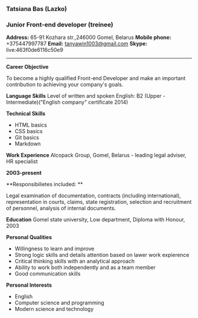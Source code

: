 
### Tatsiana Bas (Lazko) ###
### Junior Front-end developer (treinee) ###


**Address:**	65-91 Kozhara str.,246000 Gomel, Belarus
**Mobile phone:**	+375447997787
**Email:**	tanyawin1003@gmail.com
**Skype:**	live:463f0de6116c50e9
***
	
**Career Objective**

To become a highly qualified Front-end Developer and make an important contribution to achieving your company's goals.

**Language Skills**
Level of written and spoken English: B2 (Upper - Intermediate)("English company" certificate 2014)

**Technical Skills**
+ HTML basics
+ CSS basics
+ Git basics
+ Markdown

**Work Experience**
Alcopack Group, Gomel, Belarus -
leading legal adviser, HR specialist

**2003-present**  

**Responsibilietes included: **

Legal examination of documentation, contracts (including international), representation in courts, claims, state registration, selection and recruitment of personnel, analysis of internal documents. 

**Education**
Gomel state university, Low department, Diploma with Honour, 2003

**Personal Qualities**
+ Willingness to learn and improve
+ Strong logic skills and details attention based on lawer work expierence 
+ Critical thinking skills with an analytical approach
+ Ability to work both independently and as a team member
+ Good communication skills

**Personal Interests**
+ English
+ Computer science and programming
+ Modern science and technology

